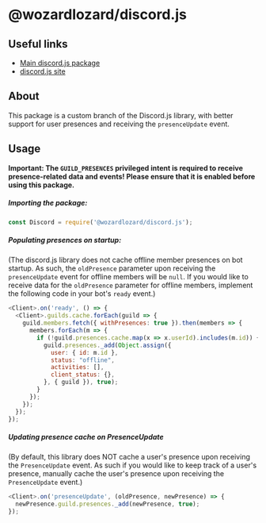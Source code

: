 # @wozardlozard/discord.js

## Useful links
* [Main discord.js package](https://www.npmjs.com/package/discord.js)
* [discord.js site](https://discord.js.org)

## About

This package is a custom branch of the Discord.js library, with better support for user presences and receiving the `presenceUpdate` event.

## Usage

**Important: The `GUILD_PRESENCES` privileged intent is required to receive presence-related data and events! Please ensure that it is enabled before using this package.**

##### Importing the package:
```js
const Discord = require('@wozardlozard/discord.js');
```

##### Populating presences on startup:
(The discord.js library does not cache offline member presences on bot startup. As such, the `oldPresence` parameter upon receiving the `presenceUpdate` event for offline members will be `null`. If you would like to receive data for the `oldPresence` parameter for offline members, implement the following code in your bot's `ready` event.)
```js
<Client>.on('ready', () => {
  <Client>.guilds.cache.forEach(guild => {
    guild.members.fetch({ withPresences: true }).then(members => {
      members.forEach(m => {
        if (!guild.presences.cache.map(x => x.userId).includes(m.id)) {
          guild.presences._add(Object.assign({
            user: { id: m.id },
            status: "offline",
            activities: [],
            client_status: {},
          }, { guild }), true);
        }
      });
    });
  });
});
```

##### Updating presence cache on PresenceUpdate
(By default, this library does NOT cache a user's presence upon receiving the `PresenceUpdate` event. As such if you would like to keep track of a user's presence, manually cache the user's presence upon receiving the `PresenceUpdate` event.)
```js
<Client>.on('presenceUpdate', (oldPresence, newPresence) => {
  newPresence.guild.presences._add(newPresence, true);
});
```
